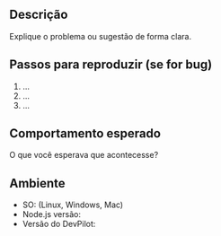 ## Descrição
Explique o problema ou sugestão de forma clara.

## Passos para reproduzir (se for bug)
1. ...
2. ...
3. ...

## Comportamento esperado
O que você esperava que acontecesse?

## Ambiente
- SO: (Linux, Windows, Mac)
- Node.js versão:
- Versão do DevPilot: